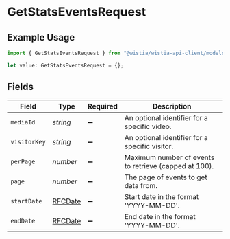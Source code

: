 # GetStatsEventsRequest

## Example Usage

```typescript
import { GetStatsEventsRequest } from "@wistia/wistia-api-client/models/operations";

let value: GetStatsEventsRequest = {};
```

## Fields

| Field                                                 | Type                                                  | Required                                              | Description                                           |
| ----------------------------------------------------- | ----------------------------------------------------- | ----------------------------------------------------- | ----------------------------------------------------- |
| `mediaId`                                             | *string*                                              | :heavy_minus_sign:                                    | An optional identifier for a specific video.          |
| `visitorKey`                                          | *string*                                              | :heavy_minus_sign:                                    | An optional identifier for a specific visitor.        |
| `perPage`                                             | *number*                                              | :heavy_minus_sign:                                    | Maximum number of events to retrieve (capped at 100). |
| `page`                                                | *number*                                              | :heavy_minus_sign:                                    | The page of events to get data from.                  |
| `startDate`                                           | [RFCDate](../../types/rfcdate.md)                     | :heavy_minus_sign:                                    | Start date in the format 'YYYY-MM-DD'.                |
| `endDate`                                             | [RFCDate](../../types/rfcdate.md)                     | :heavy_minus_sign:                                    | End date in the format 'YYYY-MM-DD'.                  |